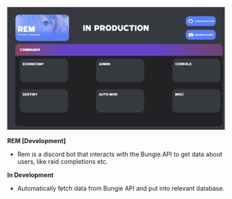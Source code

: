 <img src="https://github.com/NotBruce/Rem_DEV/blob/master/Rem%20Commands.png"/>

**REM [Development]**
* Rem is a discord bot that interacts with the Bungie.API to get data about users, like raid completions etc.

**In Development**
* Automatically fetch data from Bungie API and put into relevant database.
